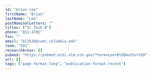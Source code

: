 ```yaml
---
id: "brian-lee"
firstName: "Brian"
lastName: "Lee"
postNominalLetters: ""
titles: ["Sr Tech B"]
phone: "851-4785"
fax: ""
email: "bl2530@cumc.columbia.edu"
room: "501"
researchAreas: []
pubmed: "https://pubmed.ncbi.nlm.nih.gov/?term=Lee+B%5BAuthor%5D"
url: []
tags: ["page-format:long", "publication-format:recent"]
---
```

